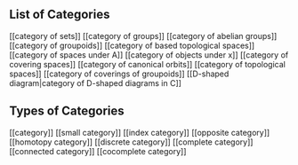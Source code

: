 ## List of Categories
[[category of sets]]
[[category of groups]]
[[category of abelian groups]]
[[category of groupoids]]
[[category of based topological spaces]]
[[category of spaces under A]]
[[category of objects under x]]
[[category of covering spaces]]
[[category of canonical orbits]]
[[category of topological spaces]]
[[category of coverings of groupoids]]
[[D-shaped diagram|category of D-shaped diagrams in C]]

## Types of Categories
[[category]]
[[small category]]
[[index category]]
[[opposite category]]
[[homotopy category]]
[[discrete category]]
[[complete category]]
[[connected category]]
[[cocomplete category]]
